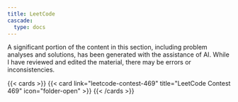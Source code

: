```yaml
---
title: LeetCode
cascade:
  type: docs
---
```


A significant portion of the content in this section, including problem analyses and solutions, has been generated with the assistance of AI. While I have reviewed and edited the material, there may be errors or inconsistencies.

{{< cards >}}
  {{< card link="leetcode-contest-469" title="LeetCode Contest 469" icon="folder-open" >}}
{{< /cards >}}